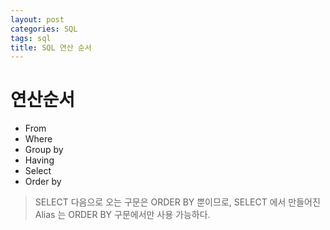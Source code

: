 ```yaml
---
layout: post
categories: SQL
tags: sql
title: SQL 연산 순서
---
```

# 연산순서 
- From
- Where
- Group by
- Having
- Select
- Order by

> SELECT 다음으로 오는 구문은 ORDER BY 뿐이므로, SELECT 에서 만들어진 Alias 는 ORDER BY 구문에서만 사용 가능하다.
